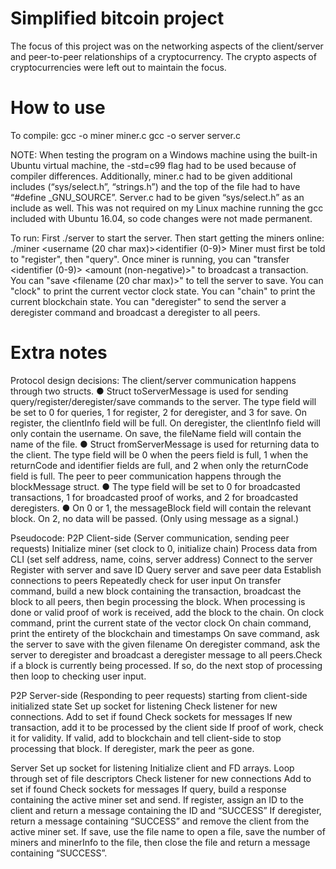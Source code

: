 # Simplified bitcoin project

The focus of this project was on the networking aspects of the client/server and peer-to-peer relationships of a cryptocurrency. The crypto aspects of cryptocurrencies were left out to maintain the focus.

# How to use
To compile:
  gcc -o miner miner.c
  gcc -o server server.c

  NOTE: When testing the program on a Windows machine using the built-in Ubuntu virtual machine, the -std=c99 flag had to be used because of compiler differences. Additionally, miner.c had to be given additional includes (“sys/select.h”, “strings.h”) and the top of the file had to have “#define _GNU_SOURCE”. Server.c had to be given “sys/select.h” as an include as well. This was not required on my Linux machine running the gcc included with Ubuntu 16.04, so code changes were not made permanent.

To run:
  First ./server to start the server.
  Then start getting the miners online: ./miner <username (20 char max)><identifier (0-9)> <IP> <port> <server IP> <server port>
  Miner must first be told to "register", then "query".
  Once miner is running, you can "transfer <identifier (0-9)> <amount (non-negative)>" to broadcast a transaction.
  You can "save <filename (20 char max)>" to tell the server to save.
  You can "clock" to print the current vector clock state.
  You can "chain" to print the current blockchain state.
  You can "deregister" to send the server a deregister command and broadcast a deregister to all peers.

# Extra notes
Protocol design decisions:
  The client/server communication happens through two structs.
    ● Struct toServerMessage is used for sending query/register/deregister/save commands to the server. The type field will be set to 0 for queries, 1 for register, 2 for deregister, and 3 for save.
      On register, the clientInfo field will be full.
      On deregister, the clientInfo field will only contain the username.
      On save, the fileName field will contain the name of the file.
    ● Struct fromServerMessage is used for returning data to the client.
      The type field will be 0 when the peers field is full, 1 when the returnCode and identifier fields are full, and 2 when only the returnCode field is full.
  The peer to peer communication happens through the blockMessage struct.
    ● The type field will be set to 0 for broadcasted transactions, 1 for broadcasted proof of works, and 2 for broadcasted deregisters.
    ● On 0 or 1, the messageBlock field will contain the relevant block. On 2, no data will be passed. (Only using message as a signal.)

Pseudocode:
P2P Client-side (Server communication, sending peer requests)
  Initialize miner (set clock to 0, initialize chain)
  Process data from CLI (set self address, name, coins, server address)
  Connect to the server
  Register with server and save ID
  Query server and save peer data
  Establish connections to peers
  Repeatedly check for user input
  On transfer command, build a new block containing the transaction, broadcast the block to all peers, then begin processing the block. When processing is done or valid proof of work is received, add the block to the chain.
  On clock command, print the current state of the vector clock
  On chain command, print the entirety of the blockchain and timestamps
  On save command, ask the server to save with the given filename
  On deregister command, ask the server to deregister and broadcast a deregister message to all peers.Check if a block is currently being processed. If so, do the next stop of processing then loop to checking user input.

P2P Server-side (Responding to peer requests) starting from client-side initialized state
  Set up socket for listening
  Check listener for new connections.
  Add to set if found
  Check sockets for messages
  If new transaction, add it to be processed by the client side
  If proof of work, check it for validity. If valid, add to blockchain and tell client-side to stop processing that block.
  If deregister, mark the peer as gone.

Server
  Set up socket for listening
  Initialize client and FD arrays.
  Loop through set of file descriptors
  Check listener for new connections
  Add to set if found
  Check sockets for messages
  If query, build a response containing the active miner set and send.
  If register, assign an ID to the client and return a message containing the ID and “SUCCESS”
  If deregister, return a message containing “SUCCESS” and remove the client from the active miner set.
  If save, use the file name to open a file, save the number of miners and minerInfo to the file, then close the file and return a message containing “SUCCESS”.
